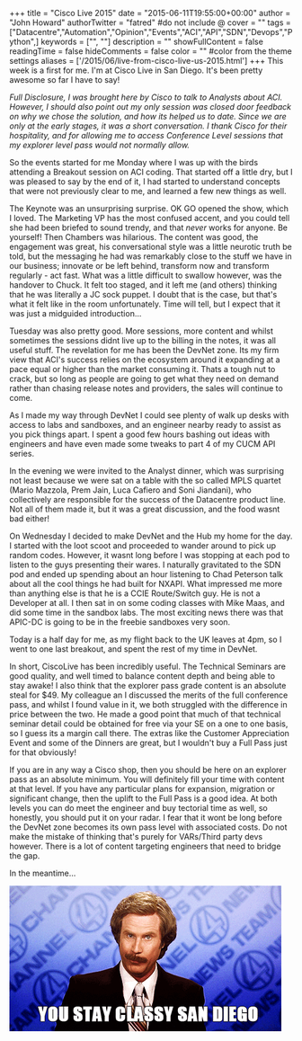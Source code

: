 +++
title = "Cisco Live 2015"
date = "2015-06-11T19:55:00+00:00"
author = "John Howard"
authorTwitter = "fatred" #do not include @
cover = ""
tags = ["Datacentre","Automation","Opinion","Events","ACI","API","SDN","Devops","Python",]
keywords = ["", ""]
description = ""
showFullContent = false
readingTime = false
hideComments = false
color = "" #color from the theme settings
aliases = ['/2015/06/live-from-cisco-live-us-2015.html']
+++
This week is a first for me.  I'm at Cisco Live in San Diego.  It's been pretty awesome so far I have to say!

_Full Disclosure, I was brought here by Cisco to talk to Analysts about ACI. However, I should also point out my only session was closed door feedback on why we chose the solution, and how its helped us to date.  Since we are only at the early stages, it was a short conversation.  I thank Cisco for their hospitality, and for allowing me to access Conference Level sessions that my explorer level pass would not normally allow._

So the events started for me Monday where I was up with the birds attending a Breakout session on ACI coding.  That started off a little dry, but I was pleased to say by the end of it, I had started to understand concepts that were not previously clear to me, and learned a few new things as well.  

The Keynote was an unsurprising surprise.  OK GO opened the show, which I loved.  The Marketing VP has the most confused accent, and you could tell she had been briefed to sound trendy, and that _never_ works for anyone. Be yourself! Then Chambers was hilarious.  The content was good, the engagement was great, his conversational style was a little neurotic truth be told, but the messaging he had was remarkably close to the stuff we have in our business; innovate or be left behind, transform now and transform regularly - act fast.  What was a little difficult to swallow however, was the handover to Chuck.  It felt too staged, and it left me (and others) thinking that he was literally a JC sock puppet.  I doubt that is the case, but that's what it felt like in the room unfortunately.  Time will tell, but I expect that it was just a midguided introduction...

Tuesday was also pretty good.  More sessions, more content and whilst sometimes the sessions didnt live up to the billing in the notes, it was all useful stuff. The revelation for me has been the DevNet zone.  Its my firm view that ACI's success relies on the ecosystem around it expanding at a pace equal or higher than the market consuming it.  Thats a tough nut to crack, but so long as people are going to get what they need on demand rather than chasing release notes and providers, the sales will continue to come.

As I made my way through DevNet I could see plenty of walk up desks with access to labs and sandboxes, and an engineer nearby ready to assist as you pick things apart.  I spent a good few hours bashing out ideas with engineers and have even made some tweaks to part 4 of my CUCM API series.

In the evening we were invited to the Analyst dinner, which was surprising not least because we were sat on a table with the so called MPLS quartet (Mario Mazzola, Prem Jain, Luca Cafiero and Soni Jiandani), who collectively are responsible for the success of the Datacentre product line.  Not all of them made it, but it was a great discussion, and the food wasnt bad either!

On Wednesday I decided to make DevNet and the Hub my home for the day.  I started with the loot scoot and proceeded to wander around to pick up random codes.  However, it wasnt long before I was stopping at each pod to listen to the guys presenting their wares. I naturally gravitated to the SDN pod and ended up spending about an hour listening to Chad Peterson talk about all the cool things he had built for NXAPI. What impressed me more than anything else is that he is a CCIE Route/Switch guy. He is not a Developer at all. I then sat in on some coding classes with Mike Maas, and did some time in the sandbox labs. The most exciting news there was that APIC-DC is going to be in the freebie sandboxes very soon.

Today is a half day for me, as my flight back to the UK leaves at 4pm, so I went to one last breakout, and spent the rest of my time in DevNet.

In short, CiscoLive has been incredibly useful.  The Technical Seminars are good quality, and well timed to balance content depth and being able to stay awake! I also think that the explorer pass grade content is an absolute steal for $49.  My colleague an I discussed the merits of the full conference pass, and whilst I found value in it, we both struggled with the difference in price between the two.  He made a good point that much of that technical seminar detail could be obtained for free via your SE on a one to one basis, so I guess its a margin call there. The extras like the Customer Appreciation Event and some of the Dinners are great, but I wouldn't buy a Full Pass just for that obviously!

If you are in any way a Cisco shop, then you should be here on an explorer pass as an absolute minimum. You will definitely fill your time with content at that level.  If you have any particular plans for expansion, migration or significant change, then the uplift to the Full Pass is a good idea.  At both levels you can do meet the engineer and buy tectorial time as well, so honestly, you should put it on your radar.  I fear that it wont be long before the DevNet zone becomes its own pass level with associated costs.  Do not make the mistake of thinking that's purely for VARs/Third party devs however.  There is a lot of content targeting engineers that need to bridge the gap.

In the meantime...  

![stay-classy](stay-classy.gif)

